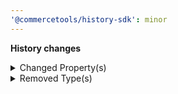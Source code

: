 ```yaml
---
'@commercetools/history-sdk': minor
---
```


**History changes**

<details>
<summary>Changed Property(s)</summary>

- :warning: changed property `extensions` of type `GraphQLError` from type `GraphQLErrorObject` to `object`
</details>

<details>
<summary>Removed Type(s)</summary>

- :warning: removed type `GraphQLErrorObject`
</details>
